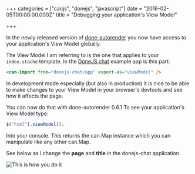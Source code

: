 +++
categories = ["canjs", "donejs", "javascript"]
date = "2016-02-05T00:00:00.000Z"
title = "Debugging your application's View Model"

+++

In the newly released version of [done-autorender](https://github.com/donejs/autorender) you now have access to your application's View Model globally.

The View Model I am referring to is the one that applies to your `index.stache` template. In the [DoneJS chat](http://donejs.com/Guide.html#section=section_Addittothepage) example app is this part:

```html
<can-import from="donejs-chat/app" export-as="viewModel" />
```

In development mode especially (but also in production) it is nice to be able to make changes to your View Model in your browser's devtools and see how it affects the page.

You can now do that with done-autorender 0.6.1 To see your application's View Model type:

```js
$("html").viewModel();
```

Into your console. This returns the can.Map instance which you can manipulate like any other can.Map.

See below as I change the **page** and **title** in the donejs-chat application.

![This is how you do it](/appvm.gif)
